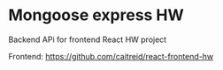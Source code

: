 # Mongoose express HW

Backend APi for frontend React HW project

Frontend: https://github.com/caitreid/react-frontend-hw 